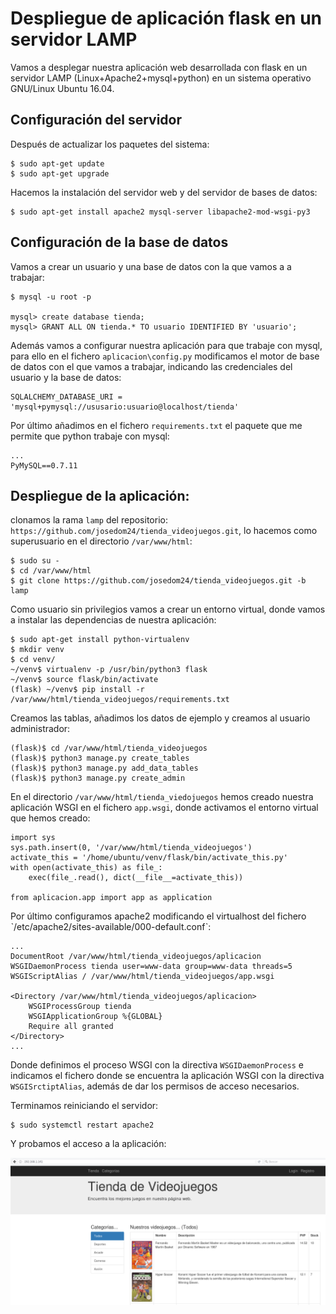 # Despliegue de aplicación flask en un servidor LAMP

Vamos a desplegar nuestra aplicación web desarrollada con flask en un servidor LAMP (Linux+Apache2+mysql+python) en un sistema operativo GNU/Linux Ubuntu 16.04.

## Configuración del servidor 

Después de actualizar los paquetes del sistema:

	$ sudo apt-get update
	$ sudo apt-get upgrade

Hacemos la instalación del servidor web y del servidor de bases de datos:

	$ sudo apt-get install apache2 mysql-server libapache2-mod-wsgi-py3

## Configuración de la base de datos

Vamos a crear un usuario y una base de datos con la que vamos a a trabajar:

	$ mysql -u root -p

	mysql> create database tienda;
	mysql> GRANT ALL ON tienda.* TO usuario IDENTIFIED BY 'usuario';


Además vamos a configurar nuestra aplicación para que trabaje con mysql, para ello en el fichero `aplicacion\config.py` modificamos el motor de base de datos con el que vamos a trabajar, indicando las credenciales del usuario y la base de datos:

	SQLALCHEMY_DATABASE_URI = 'mysql+pymysql://ususario:usuario@localhost/tienda'

Por último añadimos en el fichero `requirements.txt` el paquete que me permite que python trabaje con mysql:

	...
	PyMySQL==0.7.11

## Despliegue de la aplicación:

clonamos la rama `lamp` del repositorio: `https://github.com/josedom24/tienda_videojuegos.git`, lo hacemos como superusuario en el directorio `/var/www/html`:

	$ sudo su -
	$ cd /var/www/html
	$ git clone https://github.com/josedom24/tienda_videojuegos.git -b lamp

Como usuario sin privilegios vamos a crear un entorno virtual, donde vamos a instalar las dependencias de nuestra aplicación:

	$ sudo apt-get install python-virtualenv
	$ mkdir venv
	$ cd venv/
	~/venv$ virtualenv -p /usr/bin/python3 flask
	~/venv$ source flask/bin/activate
	(flask) ~/venv$ pip install -r /var/www/html/tienda_videojuegos/requirements.txt 

Creamos las tablas, añadimos los datos de ejemplo y creamos al usuario administrador:

	(flask)$ cd /var/www/html/tienda_videojuegos
	(flask)$ python3 manage.py create_tables
	(flask)$ python3 manage.py add_data_tables
	(flask)$ python3 manage.py create_admin


En el directorio `/var/www/html/tienda_viedojuegos` hemos creado nuestra aplicación WSGI en el fichero `app.wsgi`, donde activamos el entorno virtual que hemos creado:

	import sys
	sys.path.insert(0, '/var/www/html/tienda_videojuegos')
	activate_this = '/home/ubuntu/venv/flask/bin/activate_this.py'
	with open(activate_this) as file_:
	    exec(file_.read(), dict(__file__=activate_this))	

	from aplicacion.app import app as application	
	
	
Por último configuramos apache2 modificando el virtualhost del fichero ˋ/etc/apache2/sites-available/000-default.confˋ:

	...
	DocumentRoot /var/www/html/tienda_videojuegos/aplicacion
    WSGIDaemonProcess tienda user=www-data group=www-data threads=5
    WSGIScriptAlias / /var/www/html/tienda_videojuegos/app.wsgi

    <Directory /var/www/html/tienda_videojuegos/aplicacion>
        WSGIProcessGroup tienda
        WSGIApplicationGroup %{GLOBAL}
        Require all granted
    </Directory>
    ...

Donde definimos el proceso WSGI con la directiva `WSGIDaemonProcess` e indicamos el fichero donde se encuentra la aplicación WSGI con la directiva `WSGISrctiptAlias`, además de dar los permisos de acceso necesarios.

Terminamos reiniciando el servidor:

	$ sudo systemctl restart apache2

Y probamos el acceso a la aplicación:

![web](img/web.png)